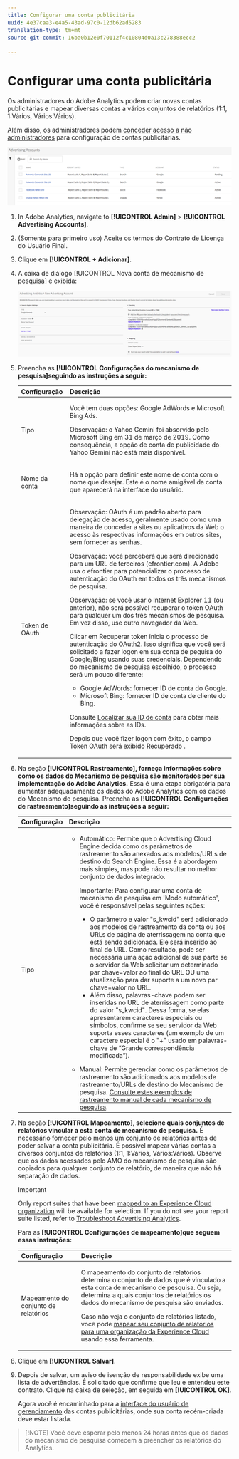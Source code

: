 ```yaml
---
title: Configurar uma conta publicitária
uuid: 4e37caa3-e4a5-43ad-97c0-12db62ad5283
translation-type: tm+mt
source-git-commit: 16ba0b12e0f70112f4c10804d0a13c278388ecc2

---
```



# Configurar uma conta publicitária

Os administradores do Adobe Analytics podem criar novas contas publicitárias e mapear diversas contas a vários conjuntos de relatórios (1:1, 1:Vários, Vários:Vários).

Além disso, os administradores podem [conceder acesso a não administradores](/help/integrate/c-advertising-analytics/overview.md#section_FCC58EB635954A32990D4E67B52B4369) para configuração de contas publicitárias.

![](assets/aa_accounts.png)

1. In Adobe Analytics, navigate to **[!UICONTROL Admin]** &gt; **[!UICONTROL Advertising Accounts]**.
1. (Somente para primeiro uso) Aceite os termos do Contrato de Licença do Usuário Final.
1. Clique em **[!UICONTROL + Adicionar]**.
1. A caixa de diálogo [!UICONTROL Nova conta de mecanismo de pesquisa] é exibida:

   ![](assets/aa_new_se_account.png)

1. Preencha as **[!UICONTROL Configurações do mecanismo de pesquisa]seguindo as instruções a seguir:**

   <table id="table_B3BE66B7D4C54766B8FFD2C6DCD657AF"> 
    <thead> 
      <tr> 
      <th colname="col1" class="entry"> Configuração </th> 
      <th colname="col2" class="entry"> Descrição </th> 
      </tr>
    </thead>
    <tbody> 
      <tr> 
      <td colname="col1"> <p>Tipo </p> </td> 
      <td colname="col2"> <p>Você tem duas opções: Google AdWords e Microsoft Bing Ads. </p> <p>Observação: o Yahoo Gemini foi absorvido pelo Microsoft Bing em 31 de março de 2019. Como consequência, a opção de conta de publicidade do Yahoo Gemini não está mais disponível.  </p> </td> 
      </tr> 
      <tr> 
      <td colname="col1"> <p>Nome da conta </p> </td> 
      <td colname="col2"> <p>Há a opção para definir este nome de conta com o nome que desejar. Este é o nome amigável da conta que aparecerá na interface do usuário. </p> </td> 
      </tr> 
      <tr> 
      <td colname="col1"> <p>Token de OAuth </p> </td> 
      <td colname="col2"> <p>Observação: OAuth é um padrão aberto para delegação de acesso, geralmente usado como uma maneira de conceder a sites ou aplicativos da Web o acesso às respectivas informações em outros sites, sem fornecer as senhas. </p> <p>Observação: você perceberá que será direcionado para um URL de terceiros (efrontier.com). A Adobe usa o efrontier para potencializar o processo de autenticação do OAuth em todos os três mecanismos de pesquisa. </p> <p>Observação: se você usar o Internet Explorer 11 (ou anterior), não será possível recuperar o token OAuth para qualquer um dos três mecanismos de pesquisa. Em vez disso, use outro navegador da Web. </p> <p>Clicar em <span class="uicontrol">Recuperar token</span> inicia o processo de autenticação do OAuth2. Isso significa que você será solicitado a fazer logon em sua conta de pequisa do Google/Bing usando suas credenciais. Dependendo do mecanismo de pesquisa escolhido, o processo será um pouco diferente: </p> 
        <ul id="ul_FC9B5612F6554495B04C357CB0AB72EB"> 
        <li id="li_CD54231BFF134F83B3B5B14B34A0E1D2">Google AdWords: fornecer ID de conta do Google. </li> 
        <li id="li_89B9D54BAA914E5DB2959B193489582E">Microsoft Bing: fornecer ID de conta de cliente do Bing. </li> 
        </ul> <p>Consulte <a href="/help/integrate/c-advertising-analytics/c-adanalytics-workflow/aa-locate-account-id.md"  > Localizar sua ID de conta</a> para obter mais informações sobre as IDs. </p> <p>Depois que você fizer logon com êxito, o campo Token OAuth será exibido 
        <systemoutput>
          Recuperado
        </systemoutput>. </p> </td> 
      </tr> 
    </tbody> 
    </table>

1. Na seção **[!UICONTROL Rastreamento], forneça informações sobre como os dados do Mecanismo de pesquisa são monitorados por sua implementação do Adobe Analytics.** Essa é uma etapa obrigatória para aumentar adequadamente os dados do Adobe Analytics com os dados do Mecanismo de pesquisa.
Preencha as **[!UICONTROL Configurações de rastreamento]seguindo as instruções a seguir:**

   <table id="table_1AB4E31456E84ABF8209B02058259C4D"> 
    <thead> 
      <tr> 
      <th colname="col1" class="entry"> Configuração </th> 
      <th colname="col2" class="entry"> Descrição </th> 
      </tr>
    </thead>
    <tbody> 
      <tr> 
      <td colname="col1"> <p>Tipo </p> </td> 
      <td colname="col2"> 
        <ul id="ul_1C5A0502A4984E57A08417A91CCD6FFE"> 
        <li id="li_5736E38286FF494ABDDC6E85281D7F2A"> <span class="uicontrol"> Automático</span>: Permite que o Advertising Cloud Engine decida como os parâmetros de rastreamento são anexados aos modelos/URLs de destino do Search Engine. Essa é a abordagem mais simples, mas pode não resultar no melhor conjunto de dados integrado. <p>Importante: Para configurar uma conta de mecanismo de pesquisa em 'Modo automático', você é responsável pelas seguintes ações: 
          <ul id="ul_4FF9D1E3CC4E452BA339E0A725D29FEE"> 
            <li id="li_6F3A6D6259C0420CB7E6FD2C26A1B6E0">O parâmetro e valor "s_kwcid" será adicionado aos modelos de rastreamento da conta ou aos URLs de página de aterrissagem na conta que está sendo adicionada. Ele será inserido ao final do URL. Como resultado, pode ser necessária uma ação adicional de sua parte se o servidor da Web solicitar um determinado par chave=valor ao final do URL OU uma atualização para dar suporte a um novo par chave=valor no URL. </li> 
            <li id="li_A04D4AA31A934392808639E46C86573F">Além disso, palavras-chave podem ser inseridas no URL de aterrissagem como parte do valor "s_kwcid". Dessa forma, se elas apresentarem caracteres especiais ou símbolos, confirme se seu servidor da Web suporta esses caracteres (um exemplo de um caractere especial é o "+" usado em palavras-chave de “Grande correspondência modificada”). </li> 
          </ul> </p> </li> 
        <li id="li_EAA7A7CA1E584854A7EC1E43E13B63FE"><span class="uicontrol"> Manual</span>: Permite gerenciar como os parâmetros de rastreamento são adicionados aos modelos de rastreamento/URLs de destino do Mecanismo de pesquisa. <a href="/help/integrate/c-advertising-analytics/c-adanalytics-workflow/aa-manual-vs-automatic-tracking.md"  > Consulte estes exemplos de rastreamento manual de cada mecanismo de pesquisa</a>. </li> 
        </ul> </td> 
      </tr> 
    </tbody> 
    </table>

1. Na seção **[!UICONTROL Mapeamento], selecione quais conjuntos de relatórios vincular a esta conta de mecanismo de pesquisa.** É necessário fornecer pelo menos um conjunto de relatórios antes de poder salvar a conta publicitária. É possível mapear várias contas a diversos conjuntos de relatórios (1:1, 1:Vários, Vários:Vários). Observe que os dados acessados pelo AMO do mecanismo de pesquisa são copiados para qualquer conjunto de relatório, de maneira que não há separação de dados.

   >[!IMPORTANT]
   >
   >Only report suites that have been [mapped to an Experience Cloud organization](https://marketing.adobe.com/resources/help/en_US/mcloud/map-report-suite.html) will be available for selection. If you do not see your report suite listed, refer to [Troubleshoot Advertising Analytics](/help/integrate/c-advertising-analytics/c-adanalytics-workflow/aa-troubleshooting.md).

   Para as **[!UICONTROL Configurações de mapeamento]que seguem essas instruções:**

   <table id="table_AF876DC40F97403882C0AA528BD204FF"> 
    <thead> 
      <tr> 
      <th colname="col1" class="entry"> Configuração </th> 
      <th colname="col2" class="entry"> Descrição </th> 
      </tr>
    </thead>
    <tbody> 
      <tr> 
      <td colname="col1"> <p>Mapeamento do conjunto de relatórios </p> </td> 
      <td colname="col2"> <p>O mapeamento do conjunto de relatórios determina o conjunto de dados que é vinculado a esta conta de mecanismo de pesquisa. Ou seja, determina a quais conjuntos de relatórios os dados do mecanismo de pesquisa são enviados. </p> <p>Caso não veja o conjunto de relatórios listado, você pode <a href="https://marketing.adobe.com/resources/help/en_US/mcloud/map-report-suite.html"  >mapear seu conjunto de relatórios para uma organização da Experience Cloud</a> usando essa ferramenta. </p> </td> 
      </tr> 
    </tbody> 
    </table>

1. Clique em **[!UICONTROL Salvar]**.
1. Depois de salvar, um aviso de isenção de responsabilidade exibe uma lista de advertências. É solicitado que confirme que leu e entendeu este contrato. Clique na caixa de seleção, em seguida em **[!UICONTROL OK]**.

   Agora você é encaminhado para a [interface do usuário de gerenciamento](/help/integrate/c-advertising-analytics/c-adanalytics-workflow/aa-manage-ad-accounts.md) das contas publicitárias, onde sua conta recém-criada deve estar listada.

> [!NOTE] Você deve esperar pelo menos 24 horas antes que os dados do mecanismo de pesquisa comecem a preencher os relatórios do Analytics.


